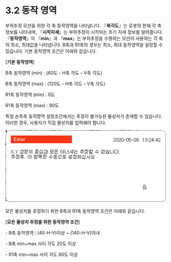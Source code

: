# 3.2 동작 영역

부하추정 모션을 위한 각 축 동작영역을 나타냅니다. 『**축각도**』는 로봇의 현재 각 축 정보를 나타내며, 『**시작자세**』는 부하추정이 시작되는 초기 자세 정보를 알려줍니다. 『**동작영역**』의 『**min**』과 『**max**』는 부하추정을 수행하는 모션이 사용하는 각 축의 최소, 최대값을 나타냅니다. B축과 R1축의 경우는 최소, 최대 동작영역을 설정할 수 있습니다. 기본 동작영역 조건은 아래와 같습니다.

\[**기본 동작영역**]

&#x20;  B축   동작영역 (min) : (60도 - H축 각도 – V축 각도)

&#x20;  B축   동작영역 (max) : (120도 – H축 각도 – V축 각도)

&#x20;  R1축  동작영역 (min) : 0도

&#x20;  R1축  동작영역 (max) : 90도

특정 손목축 동작영역 설정조건에서는 추정이 불가능한 물성치가 존재할 수 있습니다. 이러한 경우, 사용자가 직접 물성치를 입력해야 합니다.

![그림 4 무게중심(Cx, Cy)과 이너셔 추정 불가 조건에서의 경고문](<../.gitbook/assets/image (3).png>)

모든 물성치를 추정하기 위한 B축과 R1축 동작영역 조건은 아래와 같습니다.

\[**모든 물성치 추정을 위한 동작영역 조건**]

&#x20;  \- B축 동작영역 : (40-H-V)이상 \~ (140-H-V)이내

&#x20;  \- B축 min\~max 사이 각도 20도 이상

&#x20;  \- R1축 min\~max 사이 각도 60도 이상
